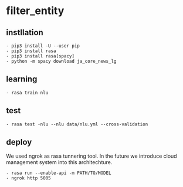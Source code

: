 # filter_entity
## instllation
```
- pip3 install -U --user pip
- pip3 install rasa
- pip3 install rasa[spacy]
- python -m spacy download ja_core_news_lg
```

## learning
```
- rasa train nlu
```

## test
```
- rasa test -nlu --nlu data/nlu.yml --cross-validation
```

## deploy
We used ngrok as rasa tunnering tool.  In the future we introduce cloud management system into this architechture.
```
- rasa run --enable-api -m PATH/TO/MODEL
- ngrok http 5005
```